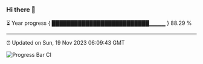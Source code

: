 ### Hi there 👋

⏳ Year progress { ██████████████████████████▁▁▁▁ } 88.29 %

---

⏰ Updated on Sun, 19 Nov 2023 06:09:43 GMT

![Progress Bar CI](https://github.com/Shyam-Makwana/GitHub-Actions-Demo/workflows/Progress%20Bar%20CI/badge.svg)
